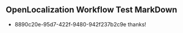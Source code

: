 ## OpenLocalization Workflow Test MarkDown
* 8890c20e-95d7-422f-9480-942f237b2c9e thanks!

<!--HONumber=Aug16_HO4-->


